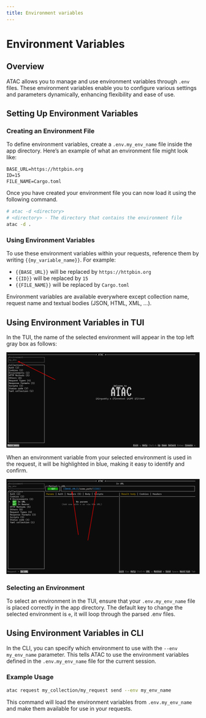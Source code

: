 ```yaml
---
title: Environment variables
---
```


# Environment Variables

## Overview

ATAC allows you to manage and use environment variables through `.env` files. These environment variables enable you to configure various settings and parameters dynamically, enhancing flexibility and ease of use.

## Setting Up Environment Variables

### Creating an Environment File

To define environment variables, create a `.env.my_env_name` file inside the app directory. Here’s an example of what an environment file might look like:

```text title=".env.my_env_name"
BASE_URL=https://httpbin.org
ID=15
FILE_NAME=Cargo.toml
```

Once you have created your environment file you can now load it using the following command.

```bash
# atac -d <directory>
# <directory> - The directory that contains the environment file
atac -d .
```

### Using Environment Variables

To use these environment variables within your requests, reference them by writing `{{my_variable_name}}`. For example:

- `{{BASE_URL}}` will be replaced by `https://httpbin.org`
- `{{ID}}` will be replaced by `15`
- `{{FILE_NAME}}` will be replaced by `Cargo.toml`

Environment variables are available everywhere except collection name, request name and textual bodies (JSON, HTML, XML, ...).

## Using Environment Variables in TUI

In the TUI, the name of the selected environment will appear in the top left gray box as follows:

![Environment name display](../../static/img/docs/selected_env.png)

When an environment variable from your selected environment is used in the request, it will be highlighted in blue, making it easy to identify and confirm.

![Environment variables display](../../static/img/docs/env_variables.png)


### Selecting an Environment

To select an environment in the TUI, ensure that your `.env.my_env_name` file is placed correctly in the app directory. The default key to change the selected environment is `e`, it will loop through the parsed .env files.

## Using Environment Variables in CLI

In the CLI, you can specify which environment to use with the `--env my_env_name` parameter. This tells ATAC to use the environment variables defined in the `.env.my_env_name` file for the current session.

### Example Usage

```bash
atac request my_collection/my_request send --env my_env_name
```

This command will load the environment variables from `.env.my_env_name` and make them available for use in your requests.
